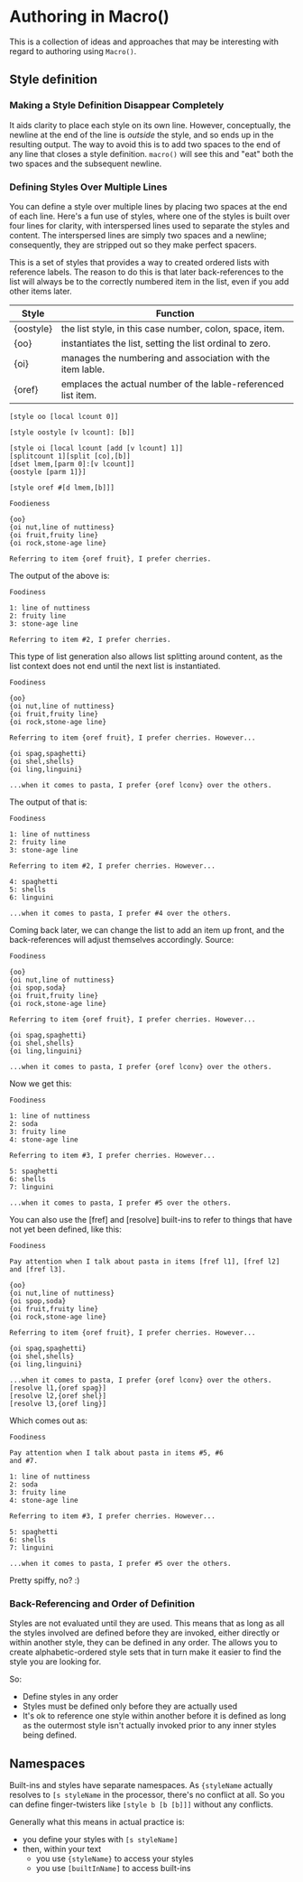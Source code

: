 # Authoring in Macro\(\)

This is a collection of ideas and approaches that may be interesting with
regard to authoring using `Macro()`.

## Style definition

### Making a Style Definition Disappear Completely

It aids clarity to place each style on its own line. However,
conceptually, the newline at the end of the line is *outside*
the style, and so ends up in the resulting output. The way to
avoid this is to add two spaces to the end of any line that
closes a style definition. `macro()` will see this and "eat"
both the two spaces and the subsequent newline.

### Defining Styles Over Multiple Lines

You can define a style over multiple lines by placing two spaces at the
end of each line. Here's a fun use of styles, where one of the styles is 
built over four lines for clarity, with interspersed lines used to
separate the styles and content. The interspersed lines are simply two
spaces and a newline; consequently, they are stripped out so they make
perfect spacers.

This is a set of styles that provides a way to created ordered lists
with reference labels. The reason to do this is that later
back-references to the list will always be to the correctly numbered
item in the list, even if you add other items later.

Style | Function
----- | --------
\{oostyle\} | the list style, in this case number, colon, space, item.
\{oo\} | instantiates the list, setting the list ordinal to zero.
\{oi\} | manages the numbering and association with the item lable.
\{oref\} | emplaces the actual number of the lable-referenced list item.

```
[style oo [local lcount 0]]  
  
[style oostyle [v lcount]: [b]]  
  
[style oi [local lcount [add [v lcount] 1]]  
[splitcount 1][split [co],[b]]  
[dset lmem,[parm 0]:[v lcount]]  
{oostyle [parm 1]}]  
  
[style oref #[d lmem,[b]]]  
  
Foodieness

{oo}
{oi nut,line of nuttiness}
{oi fruit,fruity line}
{oi rock,stone-age line}

Referring to item {oref fruit}, I prefer cherries.
```

The output of the above is:

```
Foodiness

1: line of nuttiness
2: fruity line
3: stone-age line

Referring to item #2, I prefer cherries.
```

This type of list generation also allows list splitting around content,
as the list context does not end until the next list is instantiated.

```
Foodiness

{oo}
{oi nut,line of nuttiness}
{oi fruit,fruity line}
{oi rock,stone-age line}

Referring to item {oref fruit}, I prefer cherries. However...

{oi spag,spaghetti}
{oi shel,shells}
{oi ling,linguini}

...when it comes to pasta, I prefer {oref lconv} over the others.
```

The output of that is:

```
Foodiness

1: line of nuttiness
2: fruity line
3: stone-age line

Referring to item #2, I prefer cherries. However...

4: spaghetti
5: shells
6: linguini

...when it comes to pasta, I prefer #4 over the others.
```

Coming back later, we can change the list to add an item up front,
and the back-references will adjust themselves accordingly. Source:

```
Foodiness

{oo}
{oi nut,line of nuttiness}
{oi spop,soda}
{oi fruit,fruity line}
{oi rock,stone-age line}

Referring to item {oref fruit}, I prefer cherries. However...

{oi spag,spaghetti}
{oi shel,shells}
{oi ling,linguini}

...when it comes to pasta, I prefer {oref lconv} over the others.
```

Now we get this:

```
Foodiness

1: line of nuttiness
2: soda
3: fruity line
4: stone-age line

Referring to item #3, I prefer cherries. However...

5: spaghetti
6: shells
7: linguini

...when it comes to pasta, I prefer #5 over the others.
```

You can also use the \[fref\] and \[resolve\] built-ins to refer
to things that have not yet been defined, like this:

```
Foodiness

Pay attention when I talk about pasta in items [fref l1], [fref l2]
and [fref l3].

{oo}
{oi nut,line of nuttiness}
{oi spop,soda}
{oi fruit,fruity line}
{oi rock,stone-age line}

Referring to item {oref fruit}, I prefer cherries. However...

{oi spag,spaghetti}
{oi shel,shells}
{oi ling,linguini}

...when it comes to pasta, I prefer {oref lconv} over the others.
[resolve l1,{oref spag}]  
[resolve l2,{oref shel}]  
[resolve l3,{oref ling}]  
```

Which comes out as:

```
Foodiness

Pay attention when I talk about pasta in items #5, #6
and #7.

1: line of nuttiness
2: soda
3: fruity line
4: stone-age line

Referring to item #3, I prefer cherries. However...

5: spaghetti
6: shells
7: linguini

...when it comes to pasta, I prefer #5 over the others.
```

Pretty spiffy, no? :\)

### Back-Referencing and Order of Definition

Styles are not evaluated until they are used. This means that as long as all
the styles involved are defined before they are invoked, either directly or
within another style, they can be defined in any order. The allows you to
create alphabetic-ordered style sets that in turn make it easier to find the
style you are looking for.

So:

 * Define styles in any order
 * Styles must be defined only before they are actually used
 * It's ok to reference one style within another before it is defined
as long as the outermost style isn't actually invoked prior to any inner styles
being defined.

## Namespaces

Built-ins and styles have separate namespaces. As `{styleName` actually
resolves to `[s styleName` in the processor, there's no conflict at all.
So you can define finger-twisters like `[style b [b [b]]]` without any
conflicts.

Generally what this means in actual practice is:

 * you define your styles with `[s styleName]`
 * then, within your text
   * you use `{styleName}` to access your styles
   * you use `[builtInName]` to access built-ins

